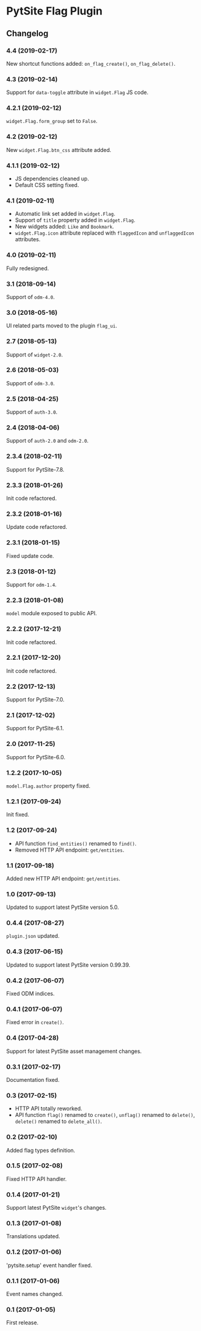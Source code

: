 # PytSite Flag Plugin


## Changelog


### 4.4 (2019-02-17)

New shortcut functions added: `on_flag_create()`, `on_flag_delete()`.


### 4.3 (2019-02-14)

Support for `data-toggle` attribute in `widget.Flag` JS code.


### 4.2.1 (2019-02-12)

`widget.Flag.form_group` set to `False`.


### 4.2 (2019-02-12)

New `widget.Flag.btn_css` attribute added.


### 4.1.1 (2019-02-12)

- JS dependencies cleaned up.
- Default CSS setting fixed.


### 4.1 (2019-02-11)

- Automatic link set added in `widget.Flag`.
- Support of `title` property added in `widget.Flag`.
- New widgets added: `Like` and `Bookmark`.
- `widget.Flag.icon` attribute replaced with `flaggedIcon` and 
  `unflaggedIcon` attributes.


### 4.0 (2019-02-11)

Fully redesigned.


### 3.1 (2018-09-14)

Support of `odm-4.0`.


### 3.0 (2018-05-16)

UI related parts moved to the plugin `flag_ui`.


### 2.7 (2018-05-13)

Support of `widget-2.0`.


### 2.6 (2018-05-03)

Support of `odm-3.0`.


### 2.5 (2018-04-25)

Support of `auth-3.0`.


### 2.4 (2018-04-06)

Support of `auth-2.0` and `odm-2.0`.


### 2.3.4 (2018-02-11)

Support for PytSite-7.8.


### 2.3.3 (2018-01-26)

Init code refactored.


### 2.3.2 (2018-01-16)

Update code refactored.


### 2.3.1 (2018-01-15)

Fixed update code.


### 2.3 (2018-01-12)

Support for `odm-1.4`.


### 2.2.3 (2018-01-08)

`model` module exposed to public API.


### 2.2.2 (2017-12-21)

Init code refactored.


### 2.2.1 (2017-12-20)

Init code refactored.


### 2.2 (2017-12-13)

Support for PytSite-7.0.


### 2.1 (2017-12-02)

Support for PytSite-6.1.


### 2.0 (2017-11-25)

Support for PytSite-6.0.


### 1.2.2 (2017-10-05)

`model.Flag.author` property fixed.


### 1.2.1 (2017-09-24)

Init fixed.


### 1.2 (2017-09-24)

- API function `find_entities()` renamed to `find()`.
- Removed HTTP API endpoint: `get/entities`.


### 1.1 (2017-09-18)

Added new HTTP API endpoint: `get/entities`.


### 1.0 (2017-09-13)

Updated to support latest PytSite version 5.0.


### 0.4.4 (2017-08-27)

`plugin.json` updated.


### 0.4.3 (2017-06-15)

Updated to support latest PytSite version 0.99.39.


### 0.4.2 (2017-06-07)

Fixed ODM indices.


### 0.4.1 (2017-06-07)

Fixed error in `create()`.


### 0.4 (2017-04-28)

Support for latest PytSite asset management changes.


### 0.3.1 (2017-02-17)

Documentation fixed.


### 0.3 (2017-02-15)

- HTTP API totally reworked.
- API function `flag()` renamed to `create()`, `unflag()` renamed
  to `delete()`, `delete()` renamed to `delete_all()`.


### 0.2 (2017-02-10)

Added flag types definition.


### 0.1.5 (2017-02-08)

Fixed HTTP API handler.


### 0.1.4 (2017-01-21)

Support latest PytSite `widget`'s changes.


### 0.1.3 (2017-01-08)

Translations updated.


### 0.1.2 (2017-01-06)

'pytsite.setup' event handler fixed.


### 0.1.1 (2017-01-06)

Event names changed.


### 0.1 (2017-01-05)

First release.
